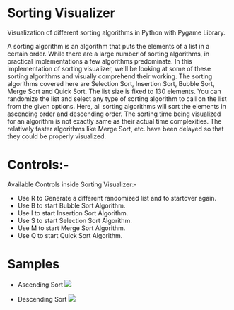 
# Sorting Visualizer

Visualization of different sorting algorithms in Python with Pygame Library.

A sorting algorithm is an algorithm that puts the elements of a list in a certain order. While there are a large number of sorting algorithms, in practical implementations a few algorithms predominate. In this implementation of sorting visualizer, we'll be looking at some of these sorting algorithms and visually comprehend their working. The sorting algorithms covered here are Selection Sort, Insertion Sort, Bubble Sort, Merge Sort and Quick Sort. The list size is fixed to 130 elements. You can randomize the list and select any type of sorting algorithm to call on the list from the given options. Here, all sorting algorithms will sort the elements in ascending order and descending order. The sorting time being visualized for an algorithm is not exactly same as their actual time complexities. The relatively faster algorithms like Merge Sort, etc. have been delayed so that they could be properly visualized.


# Controls:-

 Available Controls inside Sorting Visualizer:-

* Use R to Generate a different randomized list and to startover again.
* Use B to start Bubble Sort Algorithm.
* Use I to start Insertion Sort Algorithm.
* Use S to start Selection Sort Algorithm.
* Use M to start Merge Sort Algorithm.
* Use Q to start Quick Sort Algorithm.

#  Samples

* Ascending Sort
![](images/ascending-sort2.gif)

* Descending Sort
![](images/descending-sortkjkl.gif)
